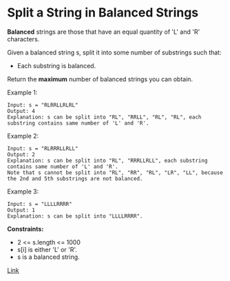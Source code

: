 # Split a String in Balanced Strings

**Balanced** strings are those that have an equal quantity of 'L' and 'R' characters.

Given a balanced string s, split it into some number of substrings such that:

- Each substring is balanced.

Return the **maximum** number of balanced strings you can obtain.

Example 1:

```
Input: s = "RLRRLLRLRL"
Output: 4
Explanation: s can be split into "RL", "RRLL", "RL", "RL", each substring contains same number of 'L' and 'R'.
```

Example 2:

```
Input: s = "RLRRRLLRLL"
Output: 2
Explanation: s can be split into "RL", "RRRLLRLL", each substring contains same number of 'L' and 'R'.
Note that s cannot be split into "RL", "RR", "RL", "LR", "LL", because the 2nd and 5th substrings are not balanced.
```

Example 3:

```
Input: s = "LLLLRRRR"
Output: 1
Explanation: s can be split into "LLLLRRRR".
```

**Constraints:**

- 2 <= s.length <= 1000
- s[i] is either 'L' or 'R'.
- s is a balanced string.

[Link](https://leetcode.com/problems/split-a-string-in-balanced-strings/)